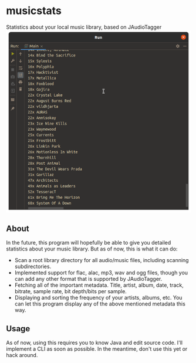 # musicstats
Statistics about your local music library, based on JAudioTagger
![Preview](preview.png)

## About
In the future, this program will hopefully be able to give you detailed statistics about your music library. But as of now, this is what it can do:

- Scan a root library directory for all audio/music files, including scanning subdirectories.
- Implemented support for flac, alac, mp3, wav and ogg files, though you can add any other format that is supported by JAudioTagger.
- Fetching all of the important metadata. Title, artist, album, date, track, bitrate, sample rate, bit depth/bits per sample.
- Displaying and sorting the frequency of your artists, albums, etc. You can let this program display any of the above mentioned metadata this way.

## Usage
As of now, using this requires you to know Java and edit source code. I'll implement a CLI as soon as possible. In the meantime, don't use this yet or hack around.

